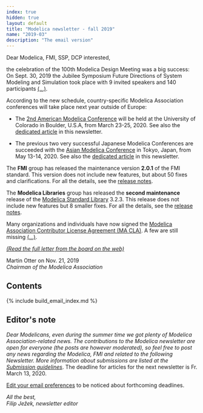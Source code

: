 ```yaml
---
index: true
hidden: true
layout: default
title: "Modelica newsletter - fall 2019"
name: "2019-03"
description: "The email version"
---
```


Dear Modelica, FMI, SSP, DCP interested,

the celebration of the 100th Modelica Design Meeting was a big success: On Sept. 30, 2019 the Jubilee Symposium Future Directions of System Modeling and Simulation took place with 9 invited speakers and 140 participants [(...)](https://newsletter.modelica.org/2019-03/index#letter-from-the-board).

According to the new schedule, country-specific Modelica Association conferences will take place next year outside of Europe:

- The [2nd American Modelica Conference](https://www.modelica.org/events/modelica2020Americas) will be held
at the University of Colorado in Boulder, U.S.A, from March 23-25, 2020. See also the [dedicated article](#american-modelica-conference-2020) in this newsletter.

- The previous two very successful Japanese Modelica Conferences are succeeded with the [Asian Modelica Conference](https://2020.asian.conference.modelica.org/) in Tokyo, Japan, from May 13-14, 2020. See also the
[dedicated article](#Asian_Modelica_Conference) in this newsletter.

The **FMI** group has released the maintenance version **2.0.1** of the FMI standard. This version does not include
new features, but about 50 fixes and clarifications. For all the details, see the
[release notes](https://github.com/modelica/fmi-standard/releases).

The **Modelica Libraries** group has released the **second maintenance** release of the
[Modelica Standard Library](https://github.com/modelica/ModelicaStandardLibrary) 3.2.3.
This release does not include new features but 8 smaller fixes. For all the details, see the
[release notes](https://htmlpreview.github.io/?https://raw.githubusercontent.com/modelica/Modelica/maint/3.2.3/Modelica/Resources/Documentation/Version-3.2.3+build.3/ResolvedGitHubIssues.html).

Many organizations and individuals have now signed the
[Modelica Association Contributor License Agreement (MA CLA)](https://www.modelica.org/licenses/ModelicaAssociationCLA_1.1/at_download/file).
A few are still missing [(...)](https://newsletter.modelica.org/2019-03/index#letter-from-the-board).

*[(Read the full letter from the board on the web)](https://newsletter.modelica.org/2019-03/index#letter-from-the-board)*

Martin Otter on Nov. 21, 2019    
*Chairman of the Modelica Association*

## Contents

{% include build_email_index.md %}

## Editor's note
*Dear Modelicans, even during the summer time we got plenty of Modelica Association-related news.
The contributions to the Modelica newsletter are open for everyone (the posts are however moderated), so feel free to post any news regarding the Modelica, FMI and related to the following Newsletter. More information about submissions are listed at the [Submission guidelines](https://newsletter.modelica.org/submission-guidelines.html)*. The deadline for articles for the next newsletter is Fr. March 13, 2020.

[Edit your email preferences](http://eepurl.com/dpvVdH) to be noticed about forthcoming deadlines.

*All the best,    
Filip Ježek, newsletter editor*
